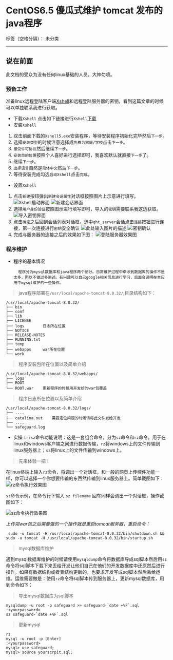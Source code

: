 ﻿# CentOS6.5 傻瓜式维护 tomcat 发布的java程序

标签（空格分隔）： 未分类

---

## 说在前面
此文档的受众为没有任何linux基础的人员，大神勿喷。

### 预备工作
准备linux远程登陆客户端[Xshell](http://download.softpedia.com/dl/5056da578c8a5f3c770f71da7a68e90e/5799681b/100187987/software/network/Xshell5.exe)和远程登陆服务器的密钥，看到这篇文章的时候可以单独联系我进行获取。

- 下载`Xshell`
点击如下链接进行`Xshell`[下载](http://download.softpedia.com/dl/5056da578c8a5f3c770f71da7a68e90e/5799681b/100187987/software/network/Xshell5.exe)
- 安装`Xshell`
1. 双击前面下载的`Xshell5.exe`安装程序，等待安装程序初始化完毕然后`下一步`。
2. 选择`安装类型`的时候注意选择成`免费为家庭/学校`点击`下一步`。
3. `接受许可协议`然后继续`下一步`。
4. `安装目的位置`按照个人喜好进行选择即可，我喜欢默认就直接`下一步`了。
5. 继续`下一步`。
6. `选择语言`自然是`简体中文`然后`下一步`。
7. 等待安装完成勾选`启动Xshell`点击`完成`。
- 设置`Xshell`
1. 点击`新建`按钮弹出`新建会话属性`对话框按照图片上示意进行填写。
![Xshell启动界面][1]
![新建会话界面][2]
2. 选择`用户身份验证`按照图示进行填写即可，导入的`密钥`需要联系我这边获取。
![导入密钥界面][3]
3. 点击`确定`之后回到会话列表对话框，选中`qht_server`会话点击`连接`按钮进行连接，第一次连接进行`密钥`安全确认
![此处输入图片的描述][4]
![密钥确认][5]
4. 完成与服务器的连接之后的效果如下图：
![登陆服务器效果图][6]
### 程序维护
- 程序的基本情况

        程序分为mysql数据库和java程序两个部分。日常维护过程中牵涉到数据库的操作不是太多，所以不做过多阐述。有兴趣可以自己google相关信息进行学习，后面会说明在本应用中mysql维护的一些操作。

>java程序部署在`/usr/local/apache-tomcat-8.0.32/`,目录结构如下：
```
/usr/local/apache-tomcat-8.0.32/
├── bin
├── conf
├── lib
├── LICENSE
├── logs        日志所在位置
├── NOTICE
├── RELEASE-NOTES
├── RUNNING.txt
├── temp
├── webapps     war所在位置
└── work
```
>程序安装包所在位置以及简单介绍
```
/usr/local/apache-tomcat-8.0.32/webapps/
├── logs
├── ROOT
└── ROOT.war    更新程序的时候用开发给的war包覆盖
```
>程序日志所在位置以及简单介绍
```
/usr/local/apache-tomcat-8.0.32/logs/
├── ....
├── catalina.out    需要定位问题的时候请将此文件发给开发
├── ....
└── safeguard.log
```

- 实操
`lrzsz`命令功能说明：这是一套组合命令，分为`sz`命令和`rz`命令。用于在linux和windows客户端之间进行数据传输，`rz`将windows上的文件传输到linux服务器上；`sz`将linux上的文件传输到windows上。

>先来体验一把！

在linux终端上输入`rz`命令，将调出一个对话框，和一般的网页上传控件功能一样，你可以选择一个你想要传输的东西然传输到linux服务器上。简单截图如下：
![rz命令执行效果图][7]

`sz`命令示例，在命令行下输入 `sz filename` 回车同样会调出一个对话框，操作截图如下：

![sz命令执行效果图][8]

*上传完war包之后需要做的一个操作就是重启tomcat服务器，重启命令：*
```shell
 sudo -u tomcat -H /usr/local/apache-tomcat-8.0.32/bin/shutdown.sh && sudo -u tomcat -H /usr/local/apache-tomcat-8.0.32/bin/startup.sh
```

>mysql数据库维护

遇到mysql数据库维护的时候请使用`mysqldump`命令将数据库导成sql脚本然后用`sz`命令将sql脚本下载下来丢给开发让他们自己在他们的开发数据库中还原然后进行操作，如果有数据结构或者表结构更新的，也要求开发写成sql脚本然后丢给运维。运维需要做是：使用`rz`命令将sql脚本传到服务器上，更新mysql数据库，用到命令如下：
>导出mysql数据库为sql脚本
```shell
mysqldump -u root -p safeguard >> safeguard-`date +%F`.sql
:<yourpassword>
sz safeguard-`date +%F`.sql
```
>更新mysql
```shell
rz 
mysql -u root -p [Enter]
:<yourpassword>
mysql> use safeguard;
mysql> source yourscrpit.sql;
```


  [1]: http://a.hiphotos.baidu.com/image/pic/item/ac345982b2b7d0a274b7c1f4c3ef76094b369a59.jpg
  [2]: http://f.hiphotos.baidu.com/image/pic/item/b151f8198618367acf85bab426738bd4b31ce54f.jpg
  [3]: http://h.hiphotos.baidu.com/image/pic/item/8718367adab44aed39427b8dbb1c8701a18bfb4f.jpg
  [4]: http://f.hiphotos.baidu.com/image/pic/item/c2cec3fdfc03924503b824668f94a4c27d1e254e.jpg
  [5]: http://c.hiphotos.baidu.com/image/pic/item/2cf5e0fe9925bc31fe50c4f156df8db1cb13704e.jpg
  [6]: http://a.hiphotos.baidu.com/image/pic/item/cf1b9d16fdfaaf516bee44d6845494eef01f7a4e.jpg
  [7]: http://b.hiphotos.baidu.com/image/pic/item/6a63f6246b600c33d6071ba1124c510fd9f9a159.jpg
  [8]: http://c.hiphotos.baidu.com/image/pic/item/a8773912b31bb051ea5a76413e7adab44aede059.jpg
